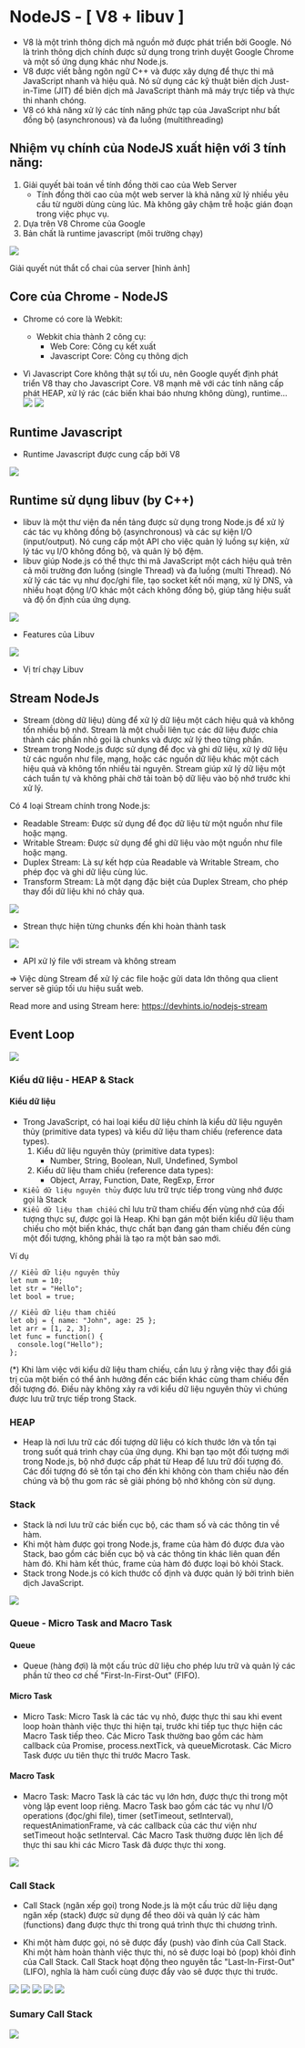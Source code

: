 # NodeJS - [ V8 + libuv ]
- V8 là một trình thông dịch mã nguồn mở được phát triển bởi Google. Nó là trình thông dịch chính được sử dụng trong trình duyệt Google Chrome và một số ứng dụng khác như Node.js.
- V8 được viết bằng ngôn ngữ C++ và được xây dựng để thực thi mã JavaScript nhanh và hiệu quả. Nó sử dụng các kỹ thuật biên dịch Just-in-Time (JIT) để biên dịch mã JavaScript thành mã máy trực tiếp và thực thi nhanh chóng.
- V8 có khả năng xử lý các tính năng phức tạp của JavaScript như bất đồng bộ (asynchronous) và đa luồng (multithreading)

## Nhiệm vụ chính của NodeJS xuất hiện với 3 tính năng:
1. Giải quyết bài toán về tính đồng thời cao của Web Server
    - Tính đồng thời cao của một web server là khả năng xử lý nhiều yêu cầu từ người dùng cùng lúc. Mà không gây chậm trễ hoặc gián đoạn trong việc phục vụ.
2. Dựa trên V8 Chrome của Google
3. Bản chất là runtime javascript (môi trường chạy)

![](/NodeJS-V8//images/node-architecture.png)

Giải quyết nút thắt cổ chai của server [hình ảnh]

## Core của Chrome - NodeJS
- Chrome có core là Webkit:
    - Webkit chia thành 2 công cụ:
        - Web Core: Công cụ kết xuất
        - Javascript Core: Công cụ thông dịch

- Vì Javascript Core không thật sự tối ưu, nên Google quyết định phát triển V8 thay cho Javascript Core. V8 mạnh mẽ với các tính năng cấp phát HEAP, xử lý rác (các biến khai báo nhưng không dùng), runtime...
![](/NodeJS-V8//images//v8.png)
![](/NodeJS-V8//images//v8-node.png)

## Runtime Javascript
- Runtime Javascript được cung cấp bởi V8

![](/NodeJS-V8/images/javascript_runtime.png)


## Runtime sử dụng libuv (by C++)
- libuv là một thư viện đa nền tảng được sử dụng trong Node.js để xử lý các tác vụ không đồng bộ (asynchronous) và các sự kiện I/O (input/output). Nó cung cấp một API cho việc quản lý luồng sự kiện, xử lý tác vụ I/O không đồng bộ, và quản lý bộ đệm.
- libuv giúp Node.js có thể thực thi mã JavaScript một cách hiệu quả trên cả môi trường đơn luồng (single Thread) và đa luồng (multi Thread). Nó xử lý các tác vụ như đọc/ghi file, tạo socket kết nối mạng, xử lý DNS, và nhiều hoạt động I/O khác một cách không đồng bộ, giúp tăng hiệu suất và độ ổn định của ứng dụng.

![](/NodeJS-V8/images/features-of-libuv.webp)
- Features của Libuv

![](/NodeJS-V8/images/libuv.png)
- Vị trí chạy Libuv

## Stream NodeJs
-  Stream (dòng dữ liệu) dùng để xử lý dữ liệu một cách hiệu quả và không tốn nhiều bộ nhớ. Stream là một chuỗi liên tục các dữ liệu được chia thành các phần nhỏ gọi là chunks và được xử lý theo từng phần.
- Stream trong Node.js được sử dụng để đọc và ghi dữ liệu, xử lý dữ liệu từ các nguồn như file, mạng, hoặc các nguồn dữ liệu khác một cách hiệu quả và không tốn nhiều tài nguyên. Stream giúp xử lý dữ liệu một cách tuần tự và không phải chờ tải toàn bộ dữ liệu vào bộ nhớ trước khi xử lý.

Có 4 loại Stream chính trong Node.js:
- Readable Stream: Được sử dụng để đọc dữ liệu từ một nguồn như file hoặc mạng.
- Writable Stream: Được sử dụng để ghi dữ liệu vào một nguồn như file hoặc mạng.
- Duplex Stream: Là sự kết hợp của Readable và Writable Stream, cho phép đọc và ghi dữ liệu cùng lúc.
- Transform Stream: Là một dạng đặc biệt của Duplex Stream, cho phép thay đổi dữ liệu khi nó chảy qua.

![](/NodeJS-V8/images/stream-chuck.png)
- Strean thực hiện từng chunks đến khi hoàn thành task

![](/NodeJS-V8/images/file-streams.svg)
- API xử lý file với stream và không stream

=> Việc dùng Stream để xử lý các file hoặc gửi data lớn thông qua client server sẽ giúp tối ưu hiệu suất web.

Read more and using Stream here: https://devhints.io/nodejs-stream

## Event Loop

![](/NodeJS-V8/images/event-loop-1.webp)

### Kiểu dữ liệu - HEAP & Stack

#### Kiểu dữ liệu
- Trong JavaScript, có hai loại kiểu dữ liệu chính là kiểu dữ liệu nguyên thủy (primitive data types) và kiểu dữ liệu tham chiếu (reference data types).
    1. Kiểu dữ liệu nguyên thủy (primitive data types):
        - Number, String, Boolean, Null, Undefined, Symbol
    2. Kiểu dữ liệu tham chiếu (reference data types):
        - Object, Array, Function, Date, RegExp, Error
- `Kiểu dữ liệu nguyên thủy` được lưu trữ trực tiếp trong vùng nhớ được gọi là Stack
- `Kiểu dữ liệu tham chiếu` chỉ lưu trữ tham chiếu đến vùng nhớ của đối tượng thực sự, được gọi là Heap. Khi bạn gán một biến kiểu dữ liệu tham chiếu cho một biến khác, thực chất bạn đang gán tham chiếu đến cùng một đối tượng, không phải là tạo ra một bản sao mới.

Ví dụ
```
// Kiểu dữ liệu nguyên thủy
let num = 10;
let str = "Hello";
let bool = true;

// Kiểu dữ liệu tham chiếu
let obj = { name: "John", age: 25 };
let arr = [1, 2, 3];
let func = function() {
  console.log("Hello");
};
```

(*) Khi làm việc với kiểu dữ liệu tham chiếu, cần lưu ý rằng việc thay đổi giá trị của một biến có thể ảnh hưởng đến các biến khác cùng tham chiếu đến đối tượng đó. Điều này không xảy ra với kiểu dữ liệu nguyên thủy vì chúng được lưu trữ trực tiếp trong Stack.

### HEAP
- Heap là nơi lưu trữ các đối tượng dữ liệu có kích thước lớn và tồn tại trong suốt quá trình chạy của ứng dụng. Khi bạn tạo một đối tượng mới trong Node.js, bộ nhớ được cấp phát từ Heap để lưu trữ đối tượng đó. Các đối tượng đó sẽ tồn tại cho đến khi không còn tham chiếu nào đến chúng và bộ thu gom rác sẽ giải phóng bộ nhớ không còn sử dụng.

### Stack
- Stack là nơi lưu trữ các biến cục bộ, các tham số và các thông tin về hàm.
- Khi một hàm được gọi trong Node.js, frame của hàm đó được đưa vào Stack, bao gồm các biến cục bộ và các thông tin khác liên quan đến hàm đó. Khi hàm kết thúc, frame của hàm đó được loại bỏ khỏi Stack.
- Stack trong Node.js có kích thước cố định và được quản lý bởi trình biên dịch JavaScript.

![](/NodeJS-V8/images/heap-runtime.png)

### Queue - Micro Task and Macro Task

#### Queue
- Queue (hàng đợi) là một cấu trúc dữ liệu cho phép lưu trữ và quản lý các phần tử theo cơ chế "First-In-First-Out" (FIFO).

#### Micro Task
- Micro Task: Micro Task là các tác vụ nhỏ, được thực thi sau khi event loop hoàn thành việc thực thi hiện tại, trước khi tiếp tục thực hiện các Macro Task tiếp theo. Các Micro Task thường bao gồm các hàm callback của Promise, process.nextTick, và queueMicrotask. Các Micro Task được ưu tiên thực thi trước Macro Task.

#### Macro Task
- Macro Task: Macro Task là các tác vụ lớn hơn, được thực thi trong một vòng lặp event loop riêng. Macro Task bao gồm các tác vụ như I/O operations (đọc/ghi file), timer (setTimeout, setInterval), requestAnimationFrame, và các callback của các thư viện như setTimeout hoặc setInterval. Các Macro Task thường được lên lịch để thực thi sau khi các Micro Task đã được thực thi xong.

![](/NodeJS-V8/images/microtask-and-macrotask-in-javascript.webp)

### Call Stack

- Call Stack (ngăn xếp gọi) trong Node.js là một cấu trúc dữ liệu dạng ngăn xếp (stack) được sử dụng để theo dõi và quản lý các hàm (functions) đang được thực thi trong quá trình thực thi chương trình.

- Khi một hàm được gọi, nó sẽ được đẩy (push) vào đỉnh của Call Stack. Khi một hàm hoàn thành việc thực thi, nó sẽ được loại bỏ (pop) khỏi đỉnh của Call Stack. Call Stack hoạt động theo nguyên tắc "Last-In-First-Out" (LIFO), nghĩa là hàm cuối cùng được đẩy vào sẽ được thực thi trước.

![](/NodeJS-V8/images/event-loop-2.gif)
![](/NodeJS-V8/images/event-loop-3.gif)
![](/NodeJS-V8/images/event-loop-4.gif)
![](/NodeJS-V8/images/event-loop-5.gif)
![](/NodeJS-V8/images/event-loop-6.gif)

### Sumary Call Stack
![](/NodeJS-V8/images/event-loop-7.gif)